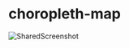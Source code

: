 # choropleth-map
![SharedScreenshot](https://user-images.githubusercontent.com/88973160/160135422-e1161c76-9d1e-4199-bf32-dbf59d3512f1.jpg)
